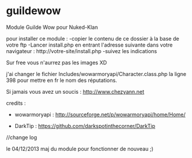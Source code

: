 guildewow
=========

Module Guilde Wow pour Nuked-Klan

pour installer ce module :
-copier le contenu de ce dossier à la base de votre ftp
-Lancer install.php en entrant l'adresse suivante dans votre navigateur : http://votre-site/install.php
-suivez les indications


Sur free vous n'aurrez pas les images XD

j'ai changer le fichier Includes/wowarmoryapi/Character.class.php la ligne 398 pour mettre en fr le nom des réputations.

Si jamais vous avez un soucis : http://www.chezyann.net


credits :

* wowarmoryapi : http://sourceforge.net/p/wowarmoryapi/home/Home/

* DarkTip : https://github.com/darkspotinthecorner/DarkTip


//change log

le 04/12/2013 maj du module pour fonctionner de nouveau ;)
